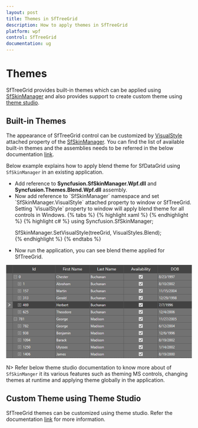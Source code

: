 ```yaml
---
layout: post
title: Themes in SfTreeGrid
description: How to apply themes in SfTreeGrid
platform: wpf
control: SfTreeGrid
documentation: ug
---
```


# Themes

SfTreeGrid provides built-in themes which can be applied using [SfSkinManager](https://help.syncfusion.com/wpf/themes/getting-started) and also provides support to create custom theme using [theme studio](https://help.syncfusion.com/wpf/themes/theme-studio). 

## Built-in Themes

The appearance of SfTreeGrid control can be customized by [VisualStyle](https://help.syncfusion.com/cr/wpf/Syncfusion.SfSkinManager.VisualStyles.html) attached property of the [SfSkinManager](https://help.syncfusion.com/cr/wpf/Syncfusion.SfSkinManager.SfSkinManager.html). You can find the list of available built-in themes and the assemblies needs to be referred in the below documentation [link](https://help.syncfusion.com/wpf/themes/getting-started).

Below example explains how to apply blend theme for SfDataGrid using `SfSkinManager` in an existing application.
<ul>
<li>Add reference to <b>Syncfusion.SfSkinManager.Wpf.dll</b> and <b>Syncfusion.Themes.Blend.Wpf.dll</b> assembly.</li>
<li>Now add reference to `SfSkinManager` namespace and set `SfSkinManager.VisualStyle` attached property to window or SfTreeGrid. Setting `VisualStyle` property to window will apply blend theme for all controls in Windows.
{% tabs %}
{% highlight xaml %}
<Window x:Class="VisualStylesDemo.MainWindow"
                             xmlns="http://schemas.microsoft.com/winfx/2006/xaml/presentation"
                             xmlns:x="http://schemas.microsoft.com/winfx/2006/xaml"                             
                             xmlns:local="clr-namespace:VisualStylesDemo"
                             xmlns:syncfusion="http://schemas.syncfusion.com/wpf"
                             xmlns:skinManager="clr-namespace:Syncfusion.SfSkinManager;assembly=Syncfusion.SfSkinManager.WPF"
                             Title="Visual Styles Demo"  Icon="App.ico"
                             Width="1200" Height="720"
                             WindowStartupLocation="CenterScreen">
    <syncfusion:SfTreeGrid Name="treeGrid"                                      
                        AutoExpandMode="RootNodesExpanded"
                        AutoGenerateColumns="False"
                        ChildPropertyName="Children"
                        ColumnSizer="Star"
                        ExpanderColumn="Id"
                        skinManager:SfSkinManager.VisualStyle="Blend"
                        ItemsSource="{Binding PersonDetails}" />
{% endhighlight %}
{% highlight c# %}
using Syncfusion.SfSkinManager;

SfSkinManager.SetVisualStyle(treeGrid, VisualStyles.Blend);         
{% endhighlight %}
{% endtabs %}

</li> 

<li>Now run the application, you can see blend theme applied for SfTreeGrid.</li>
</ul>

![](Themes_images/themes_img1.png)

N> Refer below theme studio documentation to know more about of `SfSkinManger` it its various features such as theming MS controls, changing themes at runtime and applying theme globally in the application. 

## Custom Theme using Theme Studio

SfTreeGrid themes can be customized using theme studio. Refer the documentation [link](https://help.syncfusion.com/wpf/themes/theme-studio) for more information. 